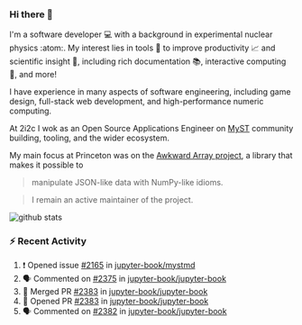 ### Hi there 👋 

I'm a software developer 💻 with a background in experimental nuclear physics :atom:. My interest lies in tools :wrench: to improve productivity :chart_with_upwards_trend: and scientific insight :telescope:, including rich documentation 📚, interactive computing 🧮, and more! 

I have experience in many aspects of software engineering, including game design, full-stack web development, and high-performance numeric computing. 

At 2i2c I wok as an Open Source Applications Engineer on [MyST](https://github.com/jupyter-book/mystmd) community building, tooling, and the wider ecosystem. 

My main focus at Princeton was on the [Awkward Array project](awkward-array.org/), a library that makes it possible to 
> manipulate JSON-like data with NumPy-like idioms.

> I remain an active maintainer of the project. 

![github stats](https://github-readme-stats.vercel.app/api?username=agoose77&show_icons=true&hide_rank=true&hide_title=true&bg_color=30,e76445,904e95&text_color=efe3ec&icon_color=efe3ec)
<!--
**agoose77/agoose77** is a ✨ _special_ ✨ repository because its `README.md` (this file) appears on your GitHub profile.

Here are some ideas to get you started:

- 🔭 I’m currently working on ...
- 🌱 I’m currently learning ...
- 👯 I’m looking to collaborate on ...
- 🤔 I’m looking for help with ...
- 💬 Ask me about ...
- 📫 How to reach me: ...
- 😄 Pronouns: ...
- ⚡ Fun fact: ...
-->

### :zap: Recent Activity

<!--START_SECTION:activity-->
1. ❗ Opened issue [#2165](https://github.com/jupyter-book/mystmd/issues/2165) in [jupyter-book/mystmd](https://github.com/jupyter-book/mystmd)
2. 🗣 Commented on [#2375](https://github.com/jupyter-book/jupyter-book/issues/2375#issuecomment-3062704511) in [jupyter-book/jupyter-book](https://github.com/jupyter-book/jupyter-book)
3. 🎉 Merged PR [#2383](https://github.com/jupyter-book/jupyter-book/pull/2383) in [jupyter-book/jupyter-book](https://github.com/jupyter-book/jupyter-book)
4. 💪 Opened PR [#2383](https://github.com/jupyter-book/jupyter-book/pull/2383) in [jupyter-book/jupyter-book](https://github.com/jupyter-book/jupyter-book)
5. 🗣 Commented on [#2382](https://github.com/jupyter-book/jupyter-book/pull/2382#issuecomment-3054098182) in [jupyter-book/jupyter-book](https://github.com/jupyter-book/jupyter-book)
<!--END_SECTION:activity-->
